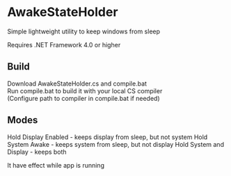 # AwakeStateHolder

Simple lightweight utility to keep windows from sleep

Requires .NET Framework 4.0 or higher

## Build
Download AwakeStateHolder.cs and compile.bat<br>
Run compile.bat to build it with your local CS compiler<br>
(Configure path to compiler in compile.bat if needed)

## Modes
Hold Display Enabled - keeps display from sleep, but not system
Hold System Awake - keeps system from sleep, but not display
Hold System and Display - keeps both

It have effect while app is running

